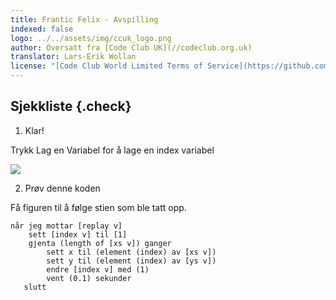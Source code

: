 ```yaml
---
title: Frantic Felix - Avspilling
indexed: false
logo: ../../assets/img/ccuk_logo.png
author: Oversatt fra [Code Club UK](//codeclub.org.uk)
translator: Lars-Erik Wollan
license: "[Code Club World Limited Terms of Service](https://github.com/CodeClub/scratch-curriculum/blob/master/LICENSE.md)"
---
```


## Sjekkliste {.check}

1.  Klar!

  Trykk Lag en Variabel for å lage en index variabel

  ![](variabel.png)


2.  Prøv denne koden

  Få figuren til å følge stien som ble tatt opp.

  ```scratch
  når jeg mottar [replay v]
      sett [index v] til [1]
      gjenta (length of [xs v]) ganger
          sett x til (element (index) av [xs v])
          sett y til (element (index) av [ys v])
          endre [index v] med (1)
          vent (0.1) sekunder
     slutt

  ```
